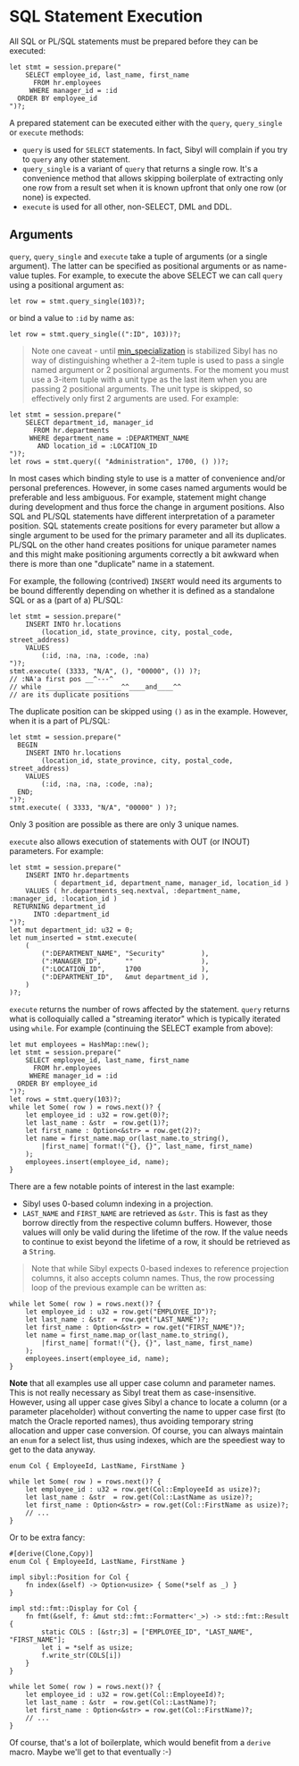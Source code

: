 # SQL Statement Execution

All SQL or PL/SQL statements must be prepared before they can be executed:

```rust,ignore
let stmt = session.prepare("
    SELECT employee_id, last_name, first_name
      FROM hr.employees
     WHERE manager_id = :id
  ORDER BY employee_id
")?;
```

A prepared statement can be executed either with the `query`, `query_single` or `execute` methods:
- `query` is used for `SELECT` statements. In fact, Sibyl will complain if you try to `query` any other statement.
- `query_single` is a variant of `query` that returns a single row. It's a convenience method that allows skipping boilerplate of extracting only one row from a result set when it is known upfront that only one row (or none) is expected.
- `execute` is used for all other, non-SELECT, DML and DDL.

## Arguments

`query`, `query_single` and `execute` take a tuple of arguments (or a single argument). The latter can be specified as positional arguments or as name-value tuples. For example, to execute the above SELECT we can call `query` using a positional argument as:

```rust,ignore
let row = stmt.query_single(103)?;
```

or bind a value to `:id` by name as:

```rust,ignore
let row = stmt.query_single((":ID", 103))?;
```

> Note one caveat - until [min_specialization][1] is stabilized Sibyl has no way of distinguishing whether a 2-item tuple is used to pass a single named argument or 2 positional arguments. For the moment you must use a 3-item tuple with a unit type as the last item when you are passing 2 positional arguments. The unit type is skipped, so effectively only first 2 arguments are used. For example:

```rust,ignore
let stmt = session.prepare("
    SELECT department_id, manager_id
      FROM hr.departments
     WHERE department_name = :DEPARTMENT_NAME
       AND location_id = :LOCATION_ID
")?;
let rows = stmt.query(( "Administration", 1700, () ))?;
```

In most cases which binding style to use is a matter of convenience and/or personal preferences. However, in some cases named arguments would be preferable and less ambiguous. For example, statement might change during development and thus force the change in argument positions. Also SQL and PL/SQL statements have different interpretation of a parameter position. SQL statements create positions for every parameter but allow a single argument to be used for the primary parameter and all its duplicates. PL/SQL on the other hand creates positions for unique parameter names and this might make positioning arguments correctly a bit awkward when there is more than one "duplicate" name in a statement.

For example, the following (contrived) `INSERT` would need its arguments to be bound differently depending on whether it is defined as a standalone SQL or as a (part of a) PL/SQL:

```rust,ignore
let stmt = session.prepare("
    INSERT INTO hr.locations
        (location_id, state_province, city, postal_code, street_address)
    VALUES
        (:id, :na, :na, :code, :na)
")?;
stmt.execute( (3333, "N/A", (), "00000", ()) )?;
// :NA'a first pos __^---^
// while ___________________^^____and____^^
// are its duplicate positions
```

The duplicate position can be skipped using `()` as in the example. However, when it is a part of PL/SQL:

```rust,ignore
let stmt = session.prepare("
  BEGIN
    INSERT INTO hr.locations
        (location_id, state_province, city, postal_code, street_address)
    VALUES
        (:id, :na, :na, :code, :na);
  END;
")?;
stmt.execute( ( 3333, "N/A", "00000" ) )?;
```

Only 3 position are possible as there are only 3 unique names.

`execute` also allows execution of statements with OUT (or INOUT) parameters. For example:

```rust,ignore
let stmt = session.prepare("
    INSERT INTO hr.departments
           ( department_id, department_name, manager_id, location_id )
    VALUES ( hr.departments_seq.nextval, :department_name, :manager_id, :location_id )
 RETURNING department_id
      INTO :department_id
")?;
let mut department_id: u32 = 0;
let num_inserted = stmt.execute(
    (
        (":DEPARTMENT_NAME", "Security"         ),
        (":MANAGER_ID",      ""                 ),
        (":LOCATION_ID",     1700               ),
        (":DEPARTMENT_ID",   &mut department_id ),
    )
)?;
```

`execute` returns the number of rows affected by the statement. `query` returns what is colloquially called a "streaming iterator" which is typically iterated using `while`. For example (continuing the SELECT example from above):

```rust,ignore
let mut employees = HashMap::new();
let stmt = session.prepare("
    SELECT employee_id, last_name, first_name
      FROM hr.employees
     WHERE manager_id = :id
  ORDER BY employee_id
")?;
let rows = stmt.query(103)?;
while let Some( row ) = rows.next()? {
    let employee_id : u32 = row.get(0)?;
    let last_name : &str  = row.get(1)?;
    let first_name : Option<&str> = row.get(2)?;
    let name = first_name.map_or(last_name.to_string(),
        |first_name| format!("{}, {}", last_name, first_name)
    );
    employees.insert(employee_id, name);
}
```

There are a few notable points of interest in the last example:
- Sibyl uses 0-based column indexing in a projection.
- `LAST_NAME` and `FIRST_NAME` are retrieved as `&str`. This is fast as they borrow directly from the respective column buffers. However, those values will only be valid during the lifetime of the row. If the value needs to continue to exist beyond the lifetime of a row, it should be retrieved as a `String`.

> Note that while Sibyl expects 0-based indexes to reference projection columns, it also accepts column names. Thus, the row processing loop of the previous example can be written as:

```rust,ignore
while let Some( row ) = rows.next()? {
    let employee_id : u32 = row.get("EMPLOYEE_ID")?;
    let last_name : &str  = row.get("LAST_NAME")?;
    let first_name : Option<&str> = row.get("FIRST_NAME")?;
    let name = first_name.map_or(last_name.to_string(),
        |first_name| format!("{}, {}", last_name, first_name)
    );
    employees.insert(employee_id, name);
}
```

**Note** that all examples use all upper case column and parameter names. This is not really necessary as Sibyl treat them as case-insensitive. However, using all upper case gives Sibyl a chance to locate a column (or a parameter placeholder) without converting the name to upper case first (to match the Oracle reported names), thus avoiding temporary string allocation and upper case conversion. Of course, you can always maintain an `enum` for a select list, thus using indexes, which are the speediest way to get to the data anyway.

```rust,ignore
enum Col { EmployeeId, LastName, FirstName }

while let Some( row ) = rows.next()? {
    let employee_id : u32 = row.get(Col::EmployeeId as usize)?;
    let last_name : &str  = row.get(Col::LastName as usize)?;
    let first_name : Option<&str> = row.get(Col::FirstName as usize)?;
    // ...
}
```

Or to be extra fancy:

```rust,ignore
#[derive(Clone,Copy)]
enum Col { EmployeeId, LastName, FirstName }

impl sibyl::Position for Col {
    fn index(&self) -> Option<usize> { Some(*self as _) }
}

impl std::fmt::Display for Col {
    fn fmt(&self, f: &mut std::fmt::Formatter<'_>) -> std::fmt::Result {
        static COLS : [&str;3] = ["EMPLOYEE_ID", "LAST_NAME", "FIRST_NAME"];
        let i = *self as usize;
        f.write_str(COLS[i])
    }
}

while let Some( row ) = rows.next()? {
    let employee_id : u32 = row.get(Col::EmployeeId)?;
    let last_name : &str  = row.get(Col::LastName)?;
    let first_name : Option<&str> = row.get(Col::FirstName)?;
    // ...
}
```

Of course, that's a lot of boilerplate, which would benefit from a `derive` macro. Maybe we'll get to that eventually :-)

[1]: https://doc.rust-lang.org/stable/unstable-book/language-features/min-specialization.html#min_specialization